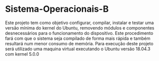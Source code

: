 # Sistema-Operacionais-B
Este projeto tem como objetivo configurar, compilar, instalar e testar uma versão mínima do kernel do Ubuntu, removendo módulos e 
componentes desnecessários para o funcionamento do dispositivo. Este procedimento fará com que o sistema seja compilado de forma mais 
rápida e também resultará num menor consumo de memória. Para execução deste projeto será utilizado uma maquina virtual executando o 
Ubuntu versão 18.04.3 com kernel 5.0.0
